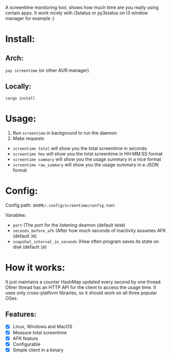 A screentime monitoring tool, shows how much time are you really using certain apps. It work nicely with i3status or py3status on I3 window manager for example :)

# Install:
## Arch:
`yay screentime` (or other AUR manager)

## Locally:
`cargo install`

# Usage:
1. Run `screentime` in background to run the daemon
 2. Make requests
   -  `screentime total` will show you the total screentime in seconds
   -  `screentime hms` will show you the total screentime in HH:MM:SS format
   -  `screentime summary` will show you the usage summary in a nice format
   -  `screentime raw_summary` will show you the usage summary in a JSON format

# Config:

Config path: `$HOME/.config/screentime/config.toml`

Variables:

 - `port` (The port for the listening deamon (default `9898`)
 - `seconds_before_afk` (After how much seconds of inactivity assumes AFK (default `30`)
 - `snapshot_interval_in_seconds` (How often program saves its state on disk (default `10`)

# How it works:

It just maintains a counter HashMap updated every second by one thread. Other thread has an HTTP API for the client to access the usage time. It uses only cross-platform libraries, so it should work on all three popular OSes.


## Features:

- [x] Linux, Windows and MacOS
- [x] Measure total screentime
- [x] AFK feature
- [x] Configurable
- [x] Simple client in a binary
